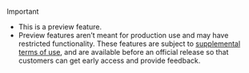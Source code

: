 > [!IMPORTANT]
>- This is a preview feature.
>- Preview features aren’t meant for production use and may have restricted functionality. These features are subject to [supplemental terms of use](https://dynamics.microsoft.com/en-us/legaldocs/supp-dynamics365-preview/), and are available before an official release so that customers can get early access and provide feedback.